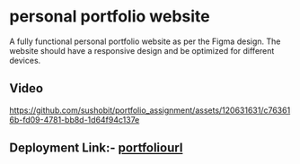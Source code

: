 # personal portfolio website 
A fully functional personal portfolio website as per the Figma design.
The website should have a responsive design and be optimized for different devices.

## Video 



https://github.com/sushobit/portfolio_assignment/assets/120631631/c763616b-fd09-4781-bb8d-1d64f94c137e

## Deployment Link:- [portfoliourl](https://portfolio-assignment-beige.vercel.app/)
